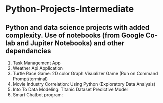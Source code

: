# Python-Projects-Intermediate
## Python and data science projects with added complexity. Use of notebooks (from Google Co-lab and Jupiter Notebooks) and other dependancies 

1. Task Management App
2. Weather Api Application
3. Turtle Race Game: 2D color Graph Visualizer Game (Run on Command Prompt/terminal)
4. Movie Industry Correlation: Using Python (Exploratory Data Analysis)
5. Into To Data Modeling: Titanic Dataset Predictive Model
6. Smart Chatbot program: 




